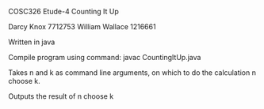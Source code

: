 COSC326 Etude-4 Counting It Up

Darcy Knox 7712753 William Wallace 1216661

Written in java

Compile program using command: javac CountingItUp.java

Takes n and k as command line arguments, on which to do the calculation n choose k.

Outputs the result of n choose k
